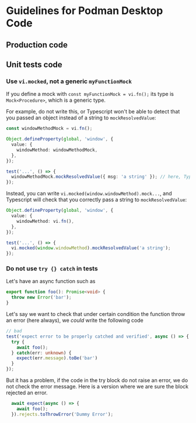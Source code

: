 # Guidelines for Podman Desktop Code

## Production code

## Unit tests code

### Use `vi.mocked`, not a generic `myFunctionMock`

If you define a mock with `const myFunctionMock = vi.fn();` its type is `Mock<Procedure>`, which is a generic type.

For example, do not write this, or Typescript won't be able to detect that you passed an object instead of a string to `mockResolvedValue`:

```ts
const windowMethodMock = vi.fn();

Object.defineProperty(global, 'window', {
  value: {
    windowMethod: windowMethodMock,
  },
});

test('...', () => {
  windowMethodMock.mockResolvedValue({ msg: 'a string' }); // here, Typescript is not able to detect that the type is wrong
});
```

Instead, you can write `vi.mocked(window.windowMethod).mock...`, and Typescript will check that you correctly pass a string to `mockResolvedValue`:

```ts
Object.defineProperty(global, 'window', {
  value: {
    windowMethod: vi.fn(),
  },
});

test('...', () => {
  vi.mocked(window.windowMethod).mockResolvedValue('a string');
});
```

### Do not use `try {} catch` in tests

Let's have an async function such as

```ts
export function foo(): Promise<void> {
  throw new Error('bar');
}
```

Let's say we want to check that under certain condition the function throw an error (here always), we _could_ write the following code

```ts
// bad
test('expect error to be properly catched and verified', async () => {
  try {
    await foo();
  } catch(err: unknown) {
    expect(err.message).toBe('bar')
  }
});
```

But it has a problem, if the code in the try block do not raise an error, we do not check the error message.
Here is a version where we are sure the block rejected an error.

```ts
  await expect(async () => {
    await foo();
  }).rejects.toThrowError('Dummy Error');
```
